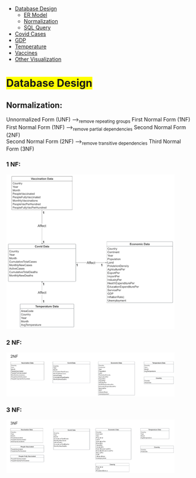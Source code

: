 <link rel="stylesheet" href="style.css">
<nav>
    <ul>
        <li><a href="/Data_Visualization_Covid_Temp_GDP/">Database Design</a>
            <ul>
                <li><a href="/Data_Visualization_Covid_Temp_GDP/ER/">ER Model</a></li>
                <li><a href="/Data_Visualization_Covid_Temp_GDP/Norm/">Normalization</a></li>
                <li><a href="/Data_Visualization_Covid_Temp_GDP/Query/">SQL Query</a></li>
            </ul>
        </li>
        <li><a href="/Data_Visualization_Covid_Temp_GDP/Cases/">Covid Cases</a></li>
        <li><a href="/Data_Visualization_Covid_Temp_GDP/GDP/">GDP</a></li>
        <li><a href="/Data_Visualization_Covid_Temp_GDP/Temp/">Temperature</a></li>
        <li><a href="/Data_Visualization_Covid_Temp_GDP/Vac/">Vaccines</a></li>
        <li><a href="/Data_Visualization_Covid_Temp_GDP/Visual/">Other Visualization</a></li>
    </ul>
</nav>



# <span style="background-color: yellow;">Database Design</span>
## Normalization:

Unnormalized Form (UNF) --><sub>remove repeating groups</sub> First Normal Form (1NF)<br>
First Normal Form (1NF) --><sub>remove partial dependencies</sub> Second Normal Form (2NF)<br>
Second Normal Form (2NF) --><sub>remove transitive dependencies</sub> Third Normal Form (3NF)<br>

### 1 NF:

<img src="https://raw.githubusercontent.com/Mark-QifanGu/Data_Visualization_Covid_Temp_GDP/main/images/ERModel.png" width="90%" alt="Normalization 1NF">


### 2 NF:

<img src="https://raw.githubusercontent.com/Mark-QifanGu/Data_Visualization_Covid_Temp_GDP/main/images/2NF.png" width="90%" alt="Normalization 2NF">


### 3 NF:
<img src="https://raw.githubusercontent.com/Mark-QifanGu/Data_Visualization_Covid_Temp_GDP/main/images/Norm.png" width="90%" alt="Normalization 3NF">
